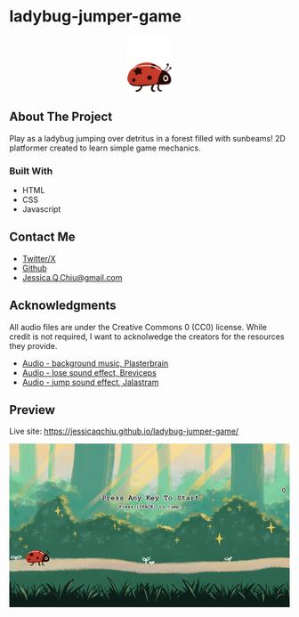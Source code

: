 # ladybug-jumper-game

<div align="center">
  <a href="https://github.com/JessicaQChiu/ladybug-jumper-game">
    <img src="https://raw.githubusercontent.com/JessicaQChiu/ladybug-jumper-game/main/imgs/ladybug.png" alt="Art of a ladybug" width="80" height="100">
  </a>
</div>

## About The Project

Play as a ladybug jumping over detritus in a forest filled with sunbeams! 2D platformer created to learn simple game mechanics.

### Built With
* HTML
* CSS
* Javascript

## Contact Me

* [Twitter/X](https://twitter.com/jessicaqchiu)
* [Github](https://github.com/JessicaQChiu)
* Jessica.Q.Chiu@gmail.com

## Acknowledgments

All audio files are under the Creative Commons 0 (CC0) license. While credit is not required, I want to acknolwedge the creators for the resources they provide. 

* [Audio - background music, Plasterbrain](https://freesound.org/s/464914/)
* [Audio - lose sound effect, Breviceps](https://freesound.org/s/450616/)
* [Audio - jump sound effect, Jalastram](https://freesound.org/s/386614/)


## Preview

Live site: https://jessicaqchiu.github.io/ladybug-jumper-game/

<div align="center">
  <a href="https://jessicaqchiu.github.io/ladybug-jumper-game/">
      <img src="https://raw.githubusercontent.com/JessicaQChiu/ladybug-jumper-game/main/imgs/ladybug-game-preview.png" alt="Screenshot preview of the ladybug jumper game" width="750">
  </a>
</div>
